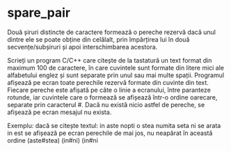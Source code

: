 # spare_pair
  Două șiruri distincte de caractere formează o pereche rezervă dacă unul dintre ele se poate obține din celălalt, prin împărțirea lui în două secvențe/subșiruri și apoi interschimbarea acestora.

  Scrieți un program C/C++ care citește de la tastatură un text format din maximum 100 de caractere, în care cuvintele sunt formate din litere mici ale alfabetului englez și sunt separate prin unul sau mai multe spații. Programul afișează pe ecran toate perechile rezervă formate din cuvinte din text. Fiecare pereche este afișată pe câte o linie a ecranului, între paranteze rotunde, iar cuvintele care o formează se afișează într-o ordine oarecare, separate prin caracterul #. Dacă nu există nicio astfel de pereche, se afișează pe ecran mesajul nu exista. 

  Exemplu: dacă se citește textul:
                              in aste nopti o stea numita seta ni se arata in est
se afișează pe ecran perechile de mai jos, nu neapărat în această ordine
(aste#stea)
(in#ni)
(in#ni
